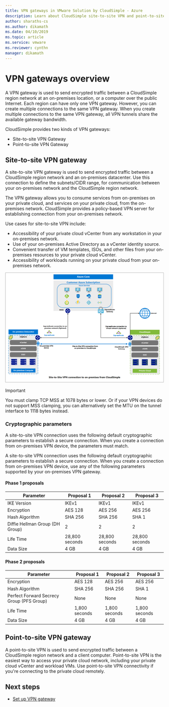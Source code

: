 ```yaml
---
title: VPN gateways in VMware Solution by CloudSimple - Azure
description: Learn about CloudSimple site-to-site VPN and point-to-site VPN concepts 
author: sharaths-cs 
ms.author: dikamath 
ms.date: 04/10/2019 
ms.topic: article 
ms.service: vmware 
ms.reviewer: cynthn 
manager: dikamath 
---
```

# VPN gateways overview

A VPN gateway is used to send encrypted traffic between a CloudSimple region network at an on-premises location, or a computer over the public Internet.  Each region can have only one VPN gateway. However, you can create multiple connections to the same VPN gateway. When you create multiple connections to the same VPN gateway, all VPN tunnels share the available gateway bandwidth.

CloudSimple provides two kinds of VPN gateways:

* Site-to-site VPN Gateway
* Point-to-site VPN Gateway

## Site-to-site VPN gateway

A site-to-site VPN gateway is used to send encrypted traffic between a CloudSimple region network and an on-premises datacenter. Use this connection to define the subnets/CIDR range, for communication between your on-premises network and the CloudSimple region network.

The VPN gateway allows you to consume services from on-premises on your private cloud, and services on your private cloud, from the on-premises network.  CloudSimple provides a policy-based VPN server for establishing connection from your on-premises network.

Use cases for site-to-site VPN include:

* Accessibility of your private cloud vCenter from any workstation in your on-premises network.
* Use of your on-premises Active Directory as a vCenter identity source.
* Convenient transfer of VM templates, ISOs, and other files from your on-premises resources to your private cloud vCenter.
* Accessibility of workloads running on your private cloud from your on-premises network.

![Site-to-Site VPN connection topology](media/cloudsimple-site-to-site-vpn-connection.png)

> [!IMPORTANT]
> You must clamp TCP MSS at 1078 bytes or lower. Or if your VPN devices do not support MSS clamping, you can alternatively set the MTU on the tunnel interface to 1118 bytes instead. 

### Cryptographic parameters

A site-to-site VPN connection uses the following default cryptographic parameters to establish a secure connection.  When you create a connection from on-premises VPN device, the parameters must match.

A site-to-site VPN connection uses the following default cryptographic parameters to establish a secure connection.  When you create a connection from on-premises VPN device, use any of the following parameters supported by your on-premises VPN gateway.

#### Phase 1 proposals

| Parameter | Proposal 1 | Proposal 2 | Proposal 3 |
|-----------|------------|------------|------------|
| IKE Version | IKEv1 | IKEv1 | IKEv1 |
| Encryption | AES 128 | AES 256 | AES 256 |
| Hash Algorithm| SHA 256 | SHA 256 | SHA 1 |
| Diffie Hellman Group (DH Group) | 2 | 2 | 2 |
| Life Time | 28,800 seconds | 28,800 seconds | 28,800 seconds |
| Data Size | 4 GB | 4 GB | 4 GB |


#### Phase 2 proposals 

| Parameter | Proposal 1 | Proposal 2 | Proposal 3 |
|-----------|------------|------------|------------|
| Encryption | AES 128 | AES 256 | AES 256 |
| Hash Algorithm| SHA 256 | SHA 256 | SHA 1 |
| Perfect Forward Secrecy Group (PFS Group) | None | None | None |
| Life Time | 1,800 seconds | 1,800 seconds | 1,800 seconds |
| Data Size | 4 GB | 4 GB | 4 GB |

## Point-to-site VPN gateway

A point-to-site VPN is used to send encrypted traffic between a CloudSimple region network and a client computer.  Point-to-site VPN is the easiest way to access your private cloud network, including your private cloud vCenter and workload VMs.  Use point-to-site VPN connectivity if you're connecting to the private cloud remotely.

## Next steps

* [Set up VPN gateway](https://docs.azure.cloudsimple.com/vpn-gateway/)